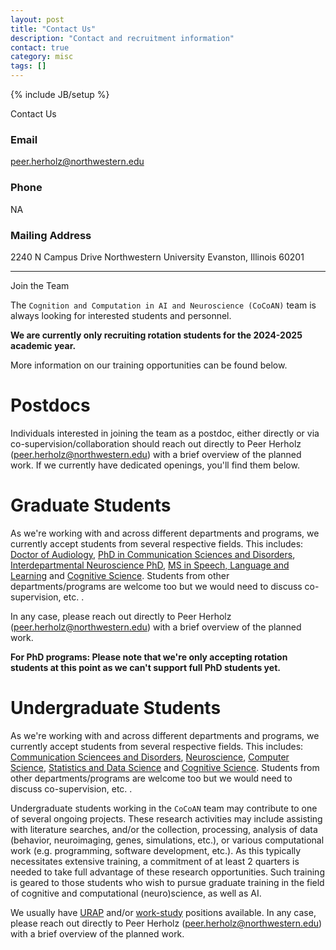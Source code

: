 ```yaml
---
layout: post
title: "Contact Us"
description: "Contact and recruitment information"
contact: true
category: misc
tags: []
---
```


{% include JB/setup %}

<a class="anchor" id="contact"></a>

<div class="bigtitle text-center">Contact Us</div>
<div class="bigspacer"></div>

### Email

[peer.herholz@northwestern.edu](mailto:peer.herholz@northwestern.edu)

### Phone

NA

### Mailing Address

2240 N Campus Drive
Northwestern University
Evanston, Illinois 60201

<hr/>

<a class="anchor" id="join"></a>

<div class="bigtitle text-center">Join the Team</div>
<div class="bigspacer"></div>

The `Cognition and Computation in AI and Neuroscience (CoCoAN)` team is always looking for interested students and personnel.

**We are currently only recruiting rotation students for the 2024-2025 academic year.**

More information on our training opportunities can be found below.

# Postdocs

Individuals interested in joining the team as a postdoc, either directly or via co-supervision/collaboration should reach out directly to Peer Herholz ([peer.herholz@northwestern.edu](mailto:peer.herholz@northwestern.edu)) with a brief overview of the planned work. If we currently have dedicated openings, you'll find them below.

# Graduate Students

As we're working with and across different departments and programs, we currently accept students from 
several respective fields. This includes: [Doctor of Audiology](https://aud.northwestern.edu/), [PhD in Communication Sciences and Disorders](https://phdcsd.northwestern.edu/), [Interdepartmental Neuroscience PhD](https://www.nuin.northwestern.edu/), [MS in Speech, Language and Learning](https://mssll.northwestern.edu/) and [Cognitive Science](https://cogsci.northwestern.edu/). Students from other departments/programs are welcome too but we would need to discuss co-supervision, etc. .

In any case, please reach out directly to Peer Herholz ([peer.herholz@northwestern.edu](mailto:peer.herholz@northwestern.edu)) with a brief overview of the planned work.

**For PhD programs: Please note that we're only accepting rotation students at this point as we can't support full PhD students yet.**

# Undergraduate Students

As we're working with and across different departments and programs, we currently accept students from 
several respective fields. This includes: [Communication Sciencees and Disorders](https://communication.northwestern.edu/academics/communication-sciences-and-disorders/), [Neuroscience](https://www.feinberg.northwestern.edu/sites/neuroscience/index.html), [Computer Science](https://www.mccormick.northwestern.edu/computer-science/), [Statistics and Data Science](https://statistics.northwestern.edu/undergraduate/data_science_major/) and [Cognitive Science](https://cogsci.northwestern.edu/). Students from other departments/programs are welcome too but we would need to discuss co-supervision, etc. .

Undergraduate students working in the `CoCoAN` team may contribute to one of several ongoing projects. These research activities may include assisting with literature searches, and/or the collection, processing, analysis of data (behavior, neuroimaging, genes, simulations, etc.), or various computational work (e.g. programming, software development, etc.). As this typically necessitates extensive training, a commitment of at least 2 quarters is needed to take full advantage of these research opportunities. Such training is geared to those students who wish to pursue graduate training in the field of cognitive and computational (neuro)science, as well as AI.

We usually have [URAP](https://undergradresearch.northwestern.edu/urap/) and/or [work-study](https://undergradaid.northwestern.edu/work-study/) positions available.
In any case, please reach out directly to Peer Herholz ([peer.herholz@northwestern.edu](mailto:peer.herholz@northwestern.edu)) with a brief overview of the planned work.
